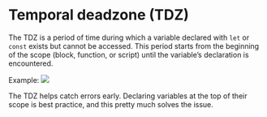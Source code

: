 # Temporal deadzone (TDZ)

The TDZ is a period of time during which a variable declared with <code>let</code> or <code>const</code> exists but cannot be accessed. This period starts from the beginning of the scope (block, function, or script) until the variable’s declaration is encountered.

Example:
![](/assets/tdz.png)

The TDZ helps catch errors early. Declaring variables at the top of their scope is best practice, and this pretty much solves the issue.
